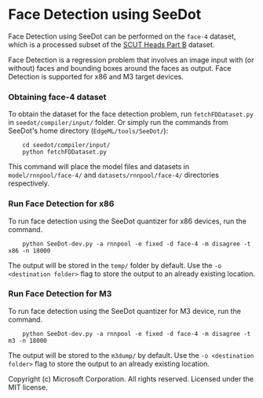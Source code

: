 # Face Detection using SeeDot

Face Detection using SeeDot can be performed on the `face-4` dataset, which is a processed subset of the [SCUT Heads Part B](https://github.com/HCIILAB/SCUT-HEAD-Dataset-Release) dataset.

Face Detection is a regression problem that involves an image input with (or without) faces and bounding boxes around the faces as output. 
Face Detection is supported for x86 and M3 target devices.  

### Obtaining face-4 dataset
To obtain the dataset for the face detection problem, run `fetchFDDataset.py` in `seedot/compiler/input/` folder.
Or simply run the commands from SeeDot's home directory (`EdgeML/tools/SeeDot/`):
```
    cd seedot/compiler/input/
    python fetchFDDataset.py
```

This command will place the model files and datasets in `model/rnnpool/face-4/` and `datasets/rnnpool/face-4/` directories respectively.

### Run Face Detection for x86
To run face detection using the SeeDot quantizer for x86 devices, run the command. 

```
    python SeeDot-dev.py -a rnnpool -e fixed -d face-4 -m disagree -t x86 -n 18000 
```
The output will be stored in the `temp/` folder by default. Use the `-o <destination folder>` flag to store the output to an already existing location. 

### Run Face Detection for M3
To run face detection using the SeeDot quantizer for M3 device, run the command. 

```
    python SeeDot-dev.py -a rnnpool -e fixed -d face-4 -m disagree -t m3 -n 18000 
```

The output will be stored to the `m3dump/` by default. Use the `-o <destination folder>` flag to store the output to 
an already existing location. 

Copyright (c) Microsoft Corporation. All rights reserved. Licensed under the MIT license.

